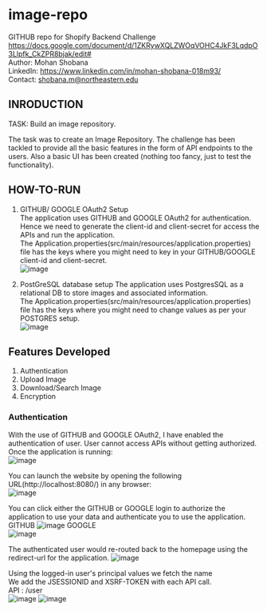 # image-repo
GITHUB repo for Shopify Backend Challenge https://docs.google.com/document/d/1ZKRywXQLZWOqVOHC4JkF3LqdpO3Llpfk_CkZPR8bjak/edit# <br/>
Author: Mohan Shobana<br/>
LinkedIn: https://www.linkedin.com/in/mohan-shobana-018m93/<br/>
Contact: shobana.m@northeastern.edu<br/>

## INRODUCTION
TASK: Build an image repository.<br/>

The task was to create an Image Repository. The challenge has been tackled to provide all the basic features in the form of API endpoints to the users. Also a basic UI has been created (nothing too fancy, just to test the functionality).<br/>

## HOW-TO-RUN
1. GITHUB/ GOOGLE OAuth2 Setup<br/>
The application uses GITHUB and GOOGLE OAuth2 for authentication. Hence we need to generate the client-id and client-secret for access the APIs and run the application. <br/>
The Application.properties(src/main/resources/application.properties) file has the keys where you might need to key in your GITHUB/GOOGLE client-id and client-secret.<br/>
![image](https://user-images.githubusercontent.com/8919204/117596214-da993980-b110-11eb-858e-90e70c6d20bc.png)

2. PostGreSQL database setup 
The application uses PostgresSQL as a relational DB to store images and associated information.<br/>
The Application.properties(src/main/resources/application.properties) file has the keys where you might need to change values as per your POSTGRES setup.<br/>
![image](https://user-images.githubusercontent.com/8919204/117596209-d8cf7600-b110-11eb-8c3a-27b9d603d64b.png)

## Features Developed
1.  Authentication
2.  Upload Image
3.  Download/Search Image
4.  Encryption

### Authentication
With the use of GITHUB and GOOGLE OAuth2, I have enabled the authentication of user. User cannot access APIs without getting authorized.<br/>
Once the application is running:<br/>
![image](https://user-images.githubusercontent.com/8919204/117596281-04526080-b111-11eb-93e3-82bfec2bf6b4.png)

You can launch the website by opening the following URL(http://localhost:8080/) in any browser:<br/>
![image](https://user-images.githubusercontent.com/8919204/117596346-2f3cb480-b111-11eb-86aa-a208341aefaa.png)

You can click either the GITHUB or GOOGLE login to authorize the application to use your data and authenticate you to use the application.<br/>
GITHUB
![image](https://user-images.githubusercontent.com/8919204/117596674-d883aa80-b111-11eb-9481-788138ab5f7a.png)
GOOGLE<br/>
![image](https://user-images.githubusercontent.com/8919204/117596724-f3561f00-b111-11eb-8f05-52d2e0389e37.png)

The authenticated user would re-routed back to the homepage using the redirect-url for the application.
![image](https://user-images.githubusercontent.com/8919204/117596806-2d272580-b112-11eb-80f8-a15bd1533027.png)

Using the logged-in user's principal values we fetch the name<br/>
We add the JSESSIONID and XSRF-TOKEN with each API call.<br/>
API : /user<br/>
![image](https://user-images.githubusercontent.com/8919204/117596978-973fca80-b112-11eb-8bb1-b34db3c4e32a.png)
![image](https://user-images.githubusercontent.com/8919204/117596987-9d35ab80-b112-11eb-9e85-9d7f6ba8d753.png)










